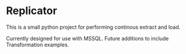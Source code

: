 # Replicator

This is a small python project for performing continous extract and load.

Currently designed for use with MSSQL.
Future additions to include Transformation examples.